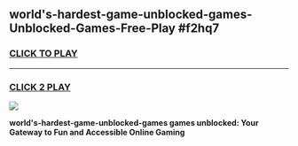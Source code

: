 
## world's-hardest-game-unblocked-games-Unblocked-Games-Free-Play #f2hq7
<h3>
<a href="https://us.freeplayer.one?title=world's-hardest-game-unblocked-games&ref=9M">CLICK TO PLAY</a></h3>
<hr>

<h3>
<a href="https://us.freeplayer.one?title=world's-hardest-game-unblocked-games&ref=9M">CLICK 2 PLAY</a>
  
</h3>

<a href="https://us.freeplayer.one?title=world's-hardest-game-unblocked-games&ref=9M"><img src="https://clearcache.store/games.png"></a>


**world's-hardest-game-unblocked-games games unblocked: Your Gateway to Fun and Accessible Online Gaming**
